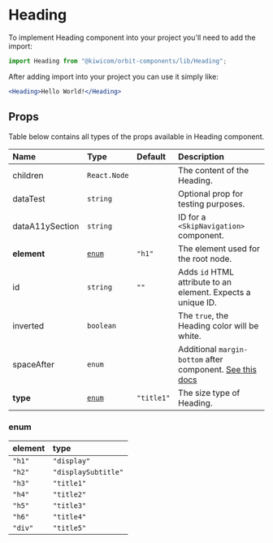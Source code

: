 # Heading
To implement Heading component into your project you'll need to add the import:
```jsx
import Heading from "@kiwicom/orbit-components/lib/Heading";
```
After adding import into your project you can use it simply like:
```jsx
<Heading>Hello World!</Heading>
```
## Props
Table below contains all types of the props available in Heading component.

| Name          | Type                  | Default    | Description                      |
| :------------ | :---------------------| :--------- | :------------------------------- |
| children      | `React.Node`          |            | The content of the Heading.
| dataTest      | `string`              |            | Optional prop for testing purposes.
| dataA11ySection | `string`            |            | ID for a `<SkipNavigation>` component. 
| **element**   | [`enum`](#enum)       | `"h1"`     | The element used for the root node.
| id            | `string`              | `""`       | Adds `id` HTML attribute to an element. Expects a unique ID.
| inverted      | `boolean`             |            | The `true`, the Heading color will be white.
| spaceAfter    | `enum`                |            | Additional `margin-bottom` after component. [See this docs](https://github.com/kiwicom/orbit-components/tree/master/src/common/getSpacingToken)
| **type**      | [`enum`](#enum)       | `"title1"` | The size type of Heading.

### enum

| element | type                |
| :------ | :------------------ |
| `"h1"`  | `"display"`         |
| `"h2"`  | `"displaySubtitle"` |
| `"h3"`  | `"title1"`          |
| `"h4"`  | `"title2"`          |
| `"h5"`  | `"title3"`          |
| `"h6"`  | `"title4"`          |
| `"div"` | `"title5"`          |
